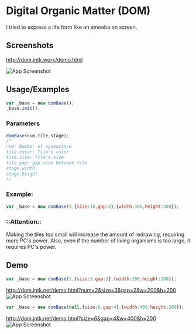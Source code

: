 
# Digital Organic Matter (DOM)

I tried to express a life form like an amoeba on screen.


## Screenshots

http://dom.jntk.work/demo.html

![App Screenshot](http://dom.jntk.work/screenshot/main.png)


## Usage/Examples

```javascript
var _base = new domBase();
_base.init();
```

### Parameters
```javascript
domBase(num,tile,stage);
/*
num: Number of appearance
tile.color: Tile's color
tile.size: Tile's size
tile.gap: gap size between tile
stage.width
stage.height
*/
```

### Example: 
```javascript
var _base = new domBase(5,{size:10,gap:6},{width:300,height:300});
```

### ::Attention::
Making the tiles too small will increase the amount of redrawing, requiring more PC's power.
Also, even if the number of living organisms is too large, it requires PC's power.

## Demo

```javascript
var _base = new domBase(2,{size:3,gap:2},{width:200,height:200});
```

http://dom.jntk.net/demo.html?num=2&size=3&gap=2&w=200&h=200
![App Screenshot](http://dom.jntk.work/screenshot/1.png)



```javascript
var _base = new domBase(null,{size:6,gap:4},{width:400,height:200});
```

http://dom.jntk.net/demo.html?size=6&gap=4&w=400&h=200
![App Screenshot](http://dom.jntk.work/screenshot/2.png)



